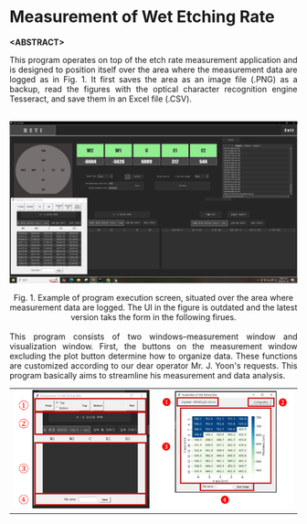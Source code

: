 # Measurement of Wet Etching Rate
**&lt;ABSTRACT&gt;**
<br>
<div align="justify"> 
This program operates on top of the etch rate measurement application and is designed to position itself over the area where the measurement data are logged as in Fig. 1. It first saves the area as an image file (.PNG) as a backup, read the figures with the optical character recognition engine Tesseract, and save them in an Excel file (.CSV). 
</div>
<br>

![Alt text](images/ocr_img.png)
<br>
<div align="center">Fig. 1. Example of program execution screen, situated over the area where measurement data are logged. The UI in the figure is outdated and the latest version taks the form in the following firues.</div> 
<br>

<div align="justify">
  This program consists of two windows–measurement window and visualization window. First, the buttons on the measurement window excluding the plot button determine how to organize data. These functions are customized according to our dear operator Mr. J. Yoon's requests. This program basically aims to streamline his measurement and data analysis.
</div>

<table>
  <tr>
    <td><img src="images/ocr_window1.png" width="400"/></td>
    <td><img src="images/ocr_window2.png" width="400"/></td>
  </tr>
</table>


